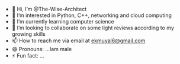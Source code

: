 - 👋 Hi, I’m @The-Wise-Architect
- 👀 I’m interested in Python, C++, networking and cloud computing 
- 🌱 I’m currently learning computer science 
- 💞️ I’m looking to collaborate on some light reviews according to my growing skills 
- 📫 How to reach me via email at ekmuyal6@gmail.com
- 😄 Pronouns: ...Iam male 
- ⚡ Fun fact: ...

<!---
The-Wise-Architect/The-Wise-Architect is a ✨ special ✨ repository because its `README.md` (this file) appears on your GitHub profile.
You can click the Preview link to take a look at your changes.
--->
